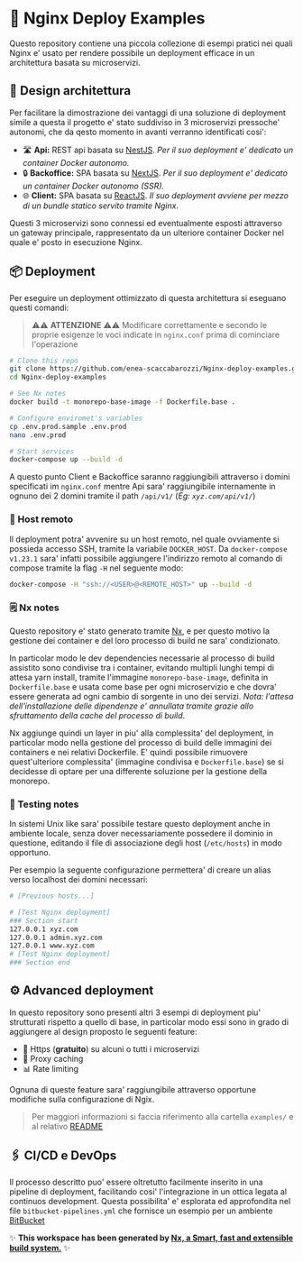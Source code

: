 # 🚀 Nginx Deploy Examples

Questo repository contiene una piccola collezione di esempi pratici nei quali Nginx e' usato per rendere possibile un deployment efficace in un architettura basata su microservizi.

## 🧭 Design architettura

Per facilitare la dimostrazione dei vantaggi di una soluzione di deployment simile a questa il progetto e' stato suddiviso in 3 microservizi pressoche' autonomi, che da qesto momento in avanti verranno identificati cosi':

- 🛣️ **Api:** REST api basata su [NestJS](https://nestjs.com/). *Per il suo deployment e' dedicato un container Docker autonomo.*
- 🔒 **Backoffice:** SPA basata su [NextJS](https://nextjs.org/). *Per il suo deployment e' dedicato un container Docker autonomo (SSR).*
- 🌐 **Client:** SPA basata su [ReactJS](https://reactjs.org/). *Il suo deployment avviene per mezzo di un bundle statico servito tramite Nginx.*

Questi 3 microservizi sono connessi ed eventualmente esposti attraverso un gateway principale, rappresentato da un ulteriore container Docker nel quale e' posto in esecuzione Nginx.

## 📦 Deployment

Per eseguire un deployment ottimizzato di questa architettura si eseguano questi comandi:

> ⚠️⚠️ **ATTENZIONE** ⚠️⚠️ Modificare correttamente e secondo le proprie esigenze le voci indicate in `nginx.conf` prima di cominciare l'operazione

```bash
# Clone this repo
git clone https://github.com/enea-scaccabarozzi/Nginx-deploy-examples.git
cd Nginx-deploy-examples

# See Nx notes
docker build -t monorepo-base-image -f Dockerfile.base .

# Configure enviromet's variables
cp .env.prod.sample .env.prod
nano .env.prod

# Start services
docker-compose up --build -d
```

A questo punto Client e Backoffice saranno raggiungibili attraverso i domini specificati im `nginx.conf` mentre Api sara' raggiungibile internamente in ognuno dei 2 domini tramite il path `/api/v1/` (*Eg: `xyz.com/api/v1/`*)

### 🌙 Host remoto

Il deployment potra' avvenire su un host remoto, nel quale ovviamente si possieda accesso SSH, tramite la variabile `DOCKER_HOST`.
Da `docker-compose v1.23.1` sara' infatti possibile aggiungere l'indirizzo remoto al comando di compose tramite la flag `-H` nel seguente modo:

```bash
docker-compose -H "ssh://<USER>@<REMOTE_HOST>" up --build -d
```

### 🗒️ Nx notes

Questo repository e' stato generato tramite [Nx](https://nx.dev), e per questo motivo la gestione dei container e del loro processo di build ne sara' condizionato.

In particolar modo le dev dependencies necessarie al processo di build assistito sono condivise tra i container, evitando multipli lunghi tempi di attesa yarn install, tramite l'immagine `monorepo-base-image`, definita in `Dockerfile.base` e usata come base per ogni microservizio e che dovra' essere generata ad ogni cambio di sorgente in uno dei servizi. *Nota: l'attesa dell'installazione delle dipendenze e' annullata tramite grazie allo sfruttamento della cache del processo di build*.

Nx aggiunge quindi un layer in piu' alla complessita' del deployment, in particolar modo nella gestione del processo di build delle immagini dei containers e nei relativi Dockerfile.
E' quindi possibile rimuovere quest'ulteriore complessita' (immagine condivisa e `Dockerfile.base`) se si decidesse di optare per una differente soluzione per la gestione della monorepo.

### 🔨 Testing notes

In sistemi Unix like sara' possibile testare questo deployment anche in ambiente locale, senza dover necessariamente possedere il dominio in questione, editando il file di associazione degli host (`/etc/hosts`) in modo opportuno.

Per esempio la seguente configurazione permettera' di creare un alias verso localhost dei domini necessari:

```bash
# [Previous hosts...]

# [Test Nginx deployment]
### Section start
127.0.0.1 xyz.com
127.0.0.1 admin.xyz.com
127.0.0.1 www.xyz.com
# [Test Nginx deployment]
### Section end
```

## ⚙️ Advanced deployment

In questo repository sono presenti altri 3 esempi di deployment piu' strutturati rispetto a quello di base, in particolar modo essi sono in grado di aggiungere al design proposto le seguenti feature:

- 🔐 Https (**gratuito**) su alcuni o tutti i microservizi
- 🧺 Proxy caching
- 📊 Rate limiting

Ognuna di queste feature sara' raggiungibile attraverso opportune modifiche sulla configurazione di Ngix.

> Per maggiori informazioni si faccia riferimento alla cartella `examples/` e al relativo [README](examples/README_IT.md)

## 🖇️ CI/CD e DevOps

Il processo descritto puo' essere oltretutto facilmente inserito in una pipeline di deployment, facilitando cosi' l'integrazione in un ottica legata al continuos development.
Questa possibilita' e' esplorata ed approfondita nel file `bitbucket-pipelines.yml` che fornisce un esempio per un ambiente [BitBucket](https://bitbucket.org)

✨ **This workspace has been generated by [Nx, a Smart, fast and extensible build system.](https://nx.dev)** ✨
